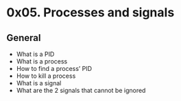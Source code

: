# 0x05. Processes and signals
## General
 - What is a PID
 - What is a process
 - How to find a process’ PID
 - How to kill a process
 - What is a signal
 - What are the 2 signals that cannot be ignored
